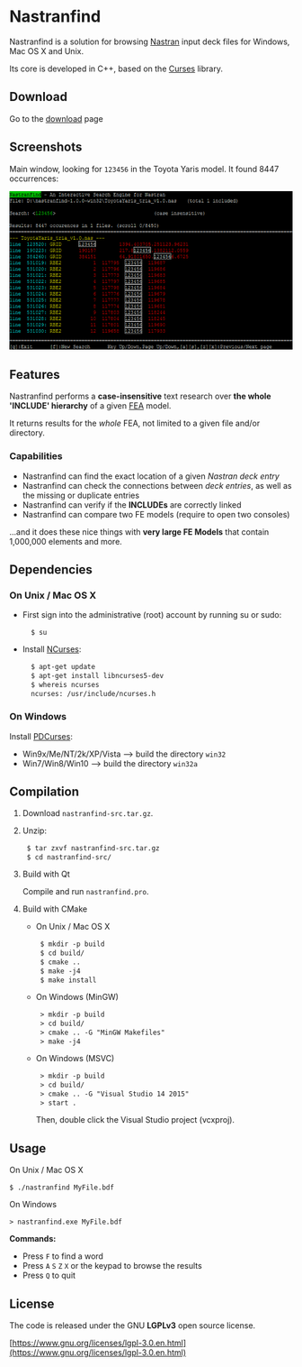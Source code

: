 # Nastranfind

Nastranfind is a solution for browsing [Nastran](https://en.wikipedia.org/wiki/Nastran "NASA Nastran") input deck files for Windows, Mac OS X and Unix. 

Its core is developed in C++, based on the [Curses](https://en.wikipedia.org/wiki/Curses_(programming_library) "Curses (programming library)") library. 

## Download

Go to the [download](https://github.com/setvisible/nastran-find/releases "Download") page

## Screenshots

Main window, looking for `123456` in the Toyota Yaris model. It found 8447 occurrences:

![](screenshots/find_yaris.png)

## Features

Nastranfind performs a **case-insensitive** text research over **the whole 'INCLUDE' hierarchy** of a given [FEA](https://en.wikipedia.org/wiki/Finite_element_analysis "Finite Element Analysis (FEA)") model.

It returns results for the _whole_ FEA, not limited to a given file and/or directory.

### Capabilities

 - Nastranfind can find the exact location of a given *Nastran deck entry*
 - Nastranfind can check the connections between *deck entries*, as well as the missing or duplicate entries
 - Nastranfind can verify if the **INCLUDEs** are correctly linked
 - Nastranfind can compare two FE models (require to open two consoles)

...and it does these nice things with **very large FE Models** that contain 1,000,000 elements and more.


## Dependencies

### On Unix / Mac OS X

 - First sign into the administrative (root) account by running su or sudo:

         $ su

 - Install [NCurses](http://www.gnu.org/software/ncurses/ncurses.html "Go to NCurses Website"):

         $ apt-get update
         $ apt-get install libncurses5-dev
         $ whereis ncurses
         ncurses: /usr/include/ncurses.h


### On Windows

Install [PDCurses](http://pdcurses.sourceforge.net/ "Go to PDCurses Website"):

 - Win9x/Me/NT/2k/XP/Vista --> build the directory `win32`
 - Win7/Win8/Win10 --> build the directory `win32a`


## Compilation


1. Download `nastranfind-src.tar.gz`.

2. Unzip:

        $ tar zxvf nastranfind-src.tar.gz
        $ cd nastranfind-src/

3. Build with Qt

     Compile and run `nastranfind.pro`.

4. Build with CMake

     - On Unix / Mac OS X

            $ mkdir -p build
            $ cd build/
            $ cmake ..
            $ make -j4
            $ make install

     - On Windows (MinGW)

            > mkdir -p build
            > cd build/
            > cmake .. -G "MinGW Makefiles"
            > make -j4

     - On Windows (MSVC)

            > mkdir -p build
            > cd build/
            > cmake .. -G "Visual Studio 14 2015"
            > start .

         Then, double click the Visual Studio project (vcxproj).

## Usage

On Unix / Mac OS X 

    $ ./nastranfind MyFile.bdf

On Windows

    > nastranfind.exe MyFile.bdf

__Commands:__

 - Press `F` to find a word
 - Press `A` `S` `Z` `X` or the keypad to browse the results
 - Press `Q` to quit

## License

The code is released under the GNU **LGPLv3** open source license. 

[https://www.gnu.org/licenses/lgpl-3.0.en.html](https://www.gnu.org/licenses/lgpl-3.0.en.html)
